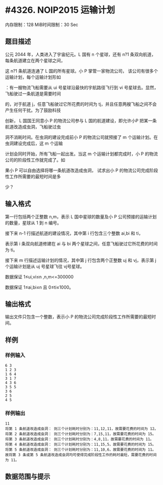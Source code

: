 # #4326. NOIP2015 运输计划

内存限制：128 MiB时间限制：30 Sec

## 题目描述

公元 2044 年，人类进入了宇宙纪元。L 国有 n 个星球，还有 n?1 条双向航道，每条航道建立在两个星球之间，

这 n?1 条航道连通了 L 国的所有星球。小 P 掌管一家物流公司， 该公司有很多个运输计划，每个运输计划形如

：有一艘物流飞船需要从 ui 号星球沿最快的宇航路径飞行到 vi 号星球去。显然，飞船驶过一条航道是需要时间

的，对于航道 j，任意飞船驶过它所花费的时间为 tj，并且任意两艘飞船之间不会产生任何干扰。为了鼓励科技

创新， L 国国王同意小 P 的物流公司参与 L 国的航道建设，即允许小P 把某一条航道改造成虫洞，飞船驶过虫

洞不消耗时间。在虫洞的建设完成前小 P 的物流公司就预接了 m 个运输计划。在虫洞建设完成后，这 m 个运输

计划会同时开始，所有飞船一起出发。当这 m 个运输计划都完成时，小 P 的物流公司的阶段性工作就完成了。如

果小 P 可以自由选择将哪一条航道改造成虫洞， 试求出小 P 的物流公司完成阶段性工作所需要的最短时间是多

少？

## 输入格式

第一行包括两个正整数 n,m，表示 L 国中星球的数量及小 P 公司预接的运输计划的数量，星球从 1 到 n 编号。

接下来 n-1 行描述航道的建设情况，其中第 i 行包含三个整数 ai,bi 和 ti，

表示第 i 条双向航道修建在 ai 与 bi 两个星球之间，任意飞船驶过它所花费的时间为 ti。

接下来 m 行描述运输计划的情况，其中第 j 行包含两个正整数 uj 和 vj，表示第 j 个运输计划是从 uj 号星球飞往 vj号星球。

数据保证 1&le;ui,vi&le;n ,n,m<=300000

数据保证 1&le;ai,bi&le;n 且 0&le;ti&le;1000。

## 输出格式

输出文件只包含一个整数，表示小 P 的物流公司完成阶段性工作所需要的最短时间。

## 样例

### 样例输入

    
    6 3
    1 2 3
    1 6 4
    3 1 7
    4 3 6
    3 5 5
    3 6
    2 5
    4 5
    

### 样例输出

    
    11
    将第 1 条航道改造成虫洞： 则三个计划耗时分别为：11,12,11，故需要花费的时间为 12。
    将第 2 条航道改造成虫洞： 则三个计划耗时分别为：7,15,11，故需要花费的时间为 15。
    将第 3 条航道改造成虫洞： 则三个计划耗时分别为：4,8,11，故需要花费的时间为 11。
    将第 4 条航道改造成虫洞： 则三个计划耗时分别为：11,15,5，故需要花费的时间为 15。
    将第 5 条航道改造成虫洞： 则三个计划耗时分别为：11,10,6，故需要花费的时间为 11。
    故将第 3 条或第 5 条航道改造成虫洞均可使得完成阶段性工作的耗时最短，需要花费的时间为 11。
    

## 数据范围与提示
